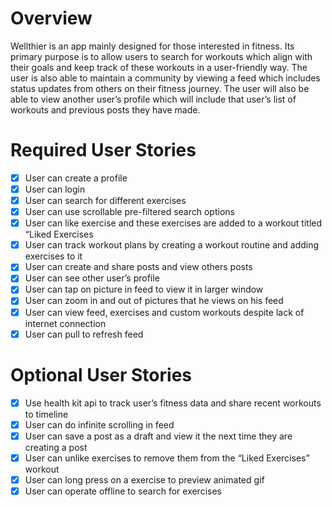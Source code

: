 # Overview

Wellthier is an app mainly designed for those interested in fitness. Its primary purpose is to allow users to search for workouts which align with their goals and keep track of these workouts in a user-friendly way. The user is also able to maintain a community by viewing a feed which includes status updates from others on their fitness journey. The user will also be able to view another user’s profile which will include that user’s list of workouts and previous posts they have made. 

# Required User Stories
- [x] User can create a profile
- [x] User can login
- [x] User can search for different exercises
- [x] User can use scrollable pre-filtered search options
- [x] User can like exercise and these exercises are added to a workout titled “Liked Exercises
- [x] User can track workout plans by creating a workout routine and adding exercises to it
- [x] User can create and share posts and view others posts
- [x] User can see other user’s profile
- [x] User can tap on picture in feed to view it in larger window
- [x] User can zoom in and out of pictures that he views on his feed
- [x] User can view feed, exercises and custom workouts despite lack of internet connection
- [x] User can pull to refresh feed

# Optional User Stories
- [x] Use health kit api to track user’s fitness data and share recent workouts to timeline
- [x] User can do infinite scrolling in feed
- [x] User can save a post as a draft and view it the next time they are creating a post
- [x] User can unlike exercises to remove them from the “Liked Exercises” workout
- [x] User can long press on a exercise to preview animated gif
- [x] User can operate offline to search for exercises 
